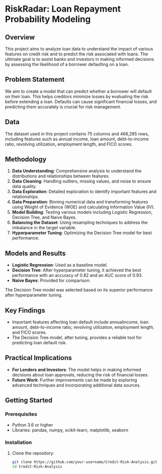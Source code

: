 # RiskRadar: Loan Repayment Probability Modeling

## Overview
This project aims to analyze loan data to understand the impact of various features on credit risk and to predict the risk associated with loans. The ultimate goal is to assist banks and investors in making informed decisions by assessing the likelihood of a borrower defaulting on a loan.

## Problem Statement
We aim to create a model that can predict whether a borrower will default on their loan. This helps creditors minimize losses by evaluating the risk before extending a loan. Defaults can cause significant financial losses, and predicting them accurately is crucial for risk management.

## Data
The dataset used in this project contains 75 columns and 466,285 rows, including features such as annual income, loan amount, debt-to-income ratio, revolving utilization, employment length, and FICO scores.

## Methodology
1. **Data Understanding**: Comprehensive analysis to understand the distributions and relationships between features.
2. **Data Cleaning**: Handling outliers, missing values, and noise to ensure data quality.
3. **Data Exploration**: Detailed exploration to identify important features and relationships.
4. **Data Preparation**: Binning numerical data and transforming features using Weight of Evidence (WOE) and calculating Information Value (IV).
5. **Model Building**: Testing various models including Logistic Regression, Decision Tree, and Naive Bayes.
6. **Balancing the Dataset**: Using resampling techniques to address the imbalance in the target variable.
7. **Hyperparameter Tuning**: Optimizing the Decision Tree model for best performance.

## Models and Results
- **Logistic Regression**: Used as a baseline model.
- **Decision Tree**: After hyperparameter tuning, it achieved the best performance with an accuracy of 0.82 and an AUC score of 0.93.
- **Naive Bayes**: Provided for comparison.

The Decision Tree model was selected based on its superior performance after hyperparameter tuning.

## Key Findings
- Important features affecting loan default include annualincome, loan amount, debt-to-income ratio, revolving utilization, employment length, and FICO scores.
- The Decision Tree model, after tuning, provides a reliable tool for predicting loan default risk.

## Practical Implications
- **For Lenders and Investors**: The model helps in making informed decisions about loan approvals, reducing the risk of financial losses.
- **Future Work**: Further improvements can be made by exploring advanced techniques and incorporating additional data sources.

## Getting Started
### Prerequisites
- Python 3.6 or higher
- Libraries: pandas, numpy, scikit-learn, matplotlib, seaborn

### Installation
1. Clone the repository:
   ```bash
   git clone https://github.com/your-username/Credit-Risk-Analysis.git
   cd Credit-Risk-Analysis
